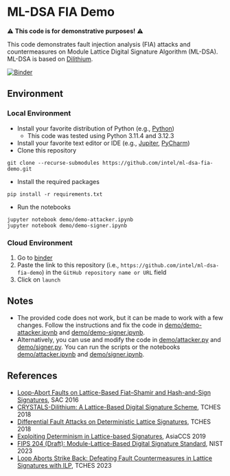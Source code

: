 # ML-DSA FIA Demo
:warning: **This code is for demonstrative purposes!** :warning:

This code demonstrates fault injection analysis (FIA) attacks and countermeasures on Module Lattice Digital Signature Algorithm 
(ML-DSA). ML-DSA is based on [Dilithium](https://pq-crystals.org/dilithium/).

[![Binder](https://mybinder.org/badge_logo.svg)](https://mybinder.org/v2/gh/intel/ml-dsa-fia-demo/HEAD)

## Environment

### Local Environment
* Install your favorite distribution of Python (e.g., [Python](https://www.python.org/downloads/))
  * This code was tested using Python 3.11.4 and 3.12.3
* Install your favorite text editor or IDE (e.g., [Jupiter](https://jupyter.org/install), [PyCharm](https://www.jetbrains.com/pycharm/download/?section=windows))
* Clone this repository
```commandline
git clone --recurse-submodules https://github.com/intel/ml-dsa-fia-demo.git
```
* Install the required packages
```commandline
pip install -r requirements.txt
```
* Run the notebooks
```commandline
jupyter notebook demo/demo-attacker.ipynb
jupyter notebook demo/demo-signer.ipynb
```

### Cloud Environment
1. Go to [binder](https://mybinder.org/)
2. Paste the link to this repository (i.e., `https://github.com/intel/ml-dsa-fia-demo`) in the `GitHub repository name or URL` field
3. Click on `launch`

## Notes
* The provided code does not work, but it can be made to work with a few changes. Follow the instructions and fix the code in [demo/demo-attacker.ipynb](demo/demo-attacker.ipynb) and [demo/demo-signer.ipynb](demo/demo-signer.ipynb).
* Alternatively, you can use and modify the code in [demo/attacker.py](demo/attacker.py) and [demo/signer.py](demo/signer.py). You can run the scripts or the notebooks [demo/attacker.ipynb](demo/attacker.ipynb) and [demo/signer.ipynb](demo/signer.ipynb).

## References
* [Loop-Abort Faults on Lattice-Based Fiat–Shamir and Hash-and-Sign Signatures](https://eprint.iacr.org/2016/449.pdf), SAC 2016
* [CRYSTALS-Dilithium: A Lattice-Based Digital Signature Scheme](https://tches.iacr.org/index.php/TCHES/article/view/839/791), TCHES 2018
* [Differential Fault Attacks on Deterministic Lattice Signatures](https://eprint.iacr.org/2018/355.pdf), TCHES 2018
* [Exploiting Determinism in Lattice-based Signatures](https://eprint.iacr.org/2019/769.pdf), AsiaCCS 2019
* [FIPS 204 (Draft): Module-Lattice-Based Digital Signature Standard](https://nvlpubs.nist.gov/nistpubs/FIPS/NIST.FIPS.204.ipd.pdf), NIST 2023
* [Loop Aborts Strike Back: Defeating Fault Countermeasures in Lattice Signatures with ILP](https://tches.iacr.org/index.php/TCHES/article/view/11170/10609), TCHES 2023
